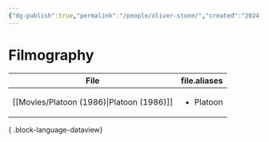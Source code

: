 ```yaml
---
{"dg-publish":true,"permalink":"/people/oliver-stone/","created":"2024-06-17","updated":"2025-03-13"}
---
```



# Filmography

| File                                         | file.aliases              |
| -------------------------------------------- | ------------------------- |
| [[Movies/Platoon (1986)\|Platoon (1986)]] | <ul><li>Platoon</li></ul> |

{ .block-language-dataview}

